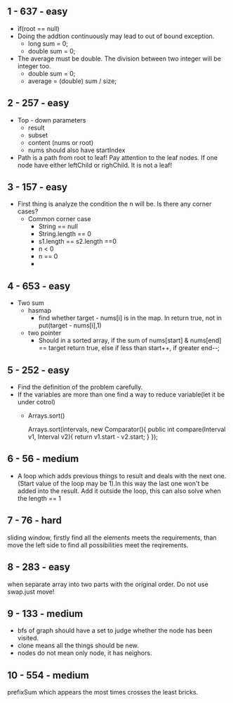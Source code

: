 ## 1 - 637 - easy
- if(root == null)
- Doing the addtion continuously may lead to out of bound exception.
    + long sum = 0;
    + double sum = 0;
- The average must be double. The division between two integer will be integer too.
    + double sum = 0;
    + average = (double) sum / size;

## 2 - 257 - easy
- Top - down parameters
    + result
    + subset
    + content (nums or root)
    + nums should also have startIndex
- Path is a path from root to leaf! Pay attention to the leaf nodes. If one node have either leftChild or righChild. It is not a leaf!

## 3 - 157 - easy
- First thing is analyze the condition the n will be. Is there any corner cases?
    + Common corner case
        + String == null
        + String.length == 0
        + s1.length == s2.length ==0
        + n < 0
        + n == 0
        +
## 4 - 653 - easy
- Two sum
    - hasmap
        - find whether target - nums[i] is in the map. In return true, not in put(target - nums[i],1)
    - two pointer
        - Should in a sorted array, if the sum of nums[start] & nums[end] == target return true, else if less than start++, if greater end--;
## 5 - 252 - easy
- Find the definition of the problem carefully.
- If the variables are more than one find a way to reduce variable(let it be under cotrol)
    - Arrays.sort()


        Arrays.sort(intervals, new Comparator<Intervals>(){
            public int compare(Interval v1, Interval v2){
                return v1.start - v2.start;
            }
        });

## 6 - 56 - medium
- A loop which adds previous things to result and deals with the next one.(Start value of the loop may be 1).In this way the last one won't be added into the result. Add it outside the loop, this can also solve when the length == 1

## 7 - 76 - hard
sliding window, firstly find all the elements meets the requirements, than move the left side to find all possibilities meet the reqirements.

## 8 - 283 - easy
when separate array into two parts with the original order. Do not use swap.just move!

## 9 - 133 - medium
- bfs of graph should have a set to judge whether the node has been visited.
- clone means all the things should be new.
- nodes do not mean only node, it has neighors.

## 10 - 554 - medium
prefixSum which appears the most times crosses the least bricks.
